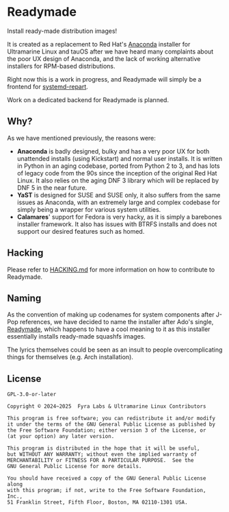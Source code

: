 # Readymade

Install ready-made distribution images!

It is created as a replacement to Red Hat's [Anaconda](https://github.com/rhinstaller/anaconda) installer for Ultramarine Linux and tauOS after we have heard many complaints about the poor UX design of Anaconda, and the lack of working alternative installers for RPM-based distributions.

Right now this is a work in progress, and Readymade will simply be a frontend for [systemd-repart](https://www.freedesktop.org/software/systemd/man/249/systemd-repart.html).

Work on a dedicated backend for Readymade is planned.

## Why?

As we have mentioned previously, the reasons were:

- **Anaconda** is badly designed, bulky and has a very poor UX for both unattended installs (using Kickstart) and normal user installs. It is written in Python in an aging codebase, ported from Python 2 to 3, and has lots of legacy code from the 90s since the inception of the original Red Hat Linux. It also relies on the aging DNF 3 library which will be replaced by DNF 5 in the near future.
- **YaST** is designed for SUSE and SUSE only, it also suffers from the same issues as Anaconda, with an extremely large and complex codebase for simply being a wrapper for various system utilities.
- **Calamares**' support for Fedora is very hacky, as it is simply a barebones installer framework. It also has issues with BTRFS installs and does not support our desired features such as homed.

## Hacking

Please refer to [HACKING.md](HACKING.md) for more information on how to contribute to Readymade.

## Naming

As the convention of making up codenames for system components after J-Pop references, we have decided to name the installer after Ado's single, [Readymade](https://youtu.be/jg09lNupc1s), which happens to have a cool meaning to it as this installer essentially installs ready-made squashfs images.

The lyrics themselves could be seen as an insult to people overcomplicating things for themselves (e.g. Arch installation).

## License

`GPL-3.0-or-later`

    Copyright © 2024~2025  Fyra Labs & Ultramarine Linux Contributors

    This program is free software; you can redistribute it and/or modify
    it under the terms of the GNU General Public License as published by
    the Free Software Foundation; either version 3 of the License, or
    (at your option) any later version.

    This program is distributed in the hope that it will be useful,
    but WITHOUT ANY WARRANTY; without even the implied warranty of
    MERCHANTABILITY or FITNESS FOR A PARTICULAR PURPOSE.  See the
    GNU General Public License for more details.

    You should have received a copy of the GNU General Public License along
    with this program; if not, write to the Free Software Foundation, Inc.,
    51 Franklin Street, Fifth Floor, Boston, MA 02110-1301 USA.
